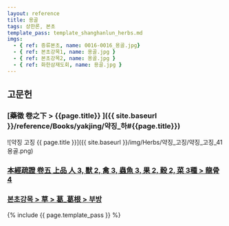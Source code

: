 ```yaml
---
layout: reference
title: 용골
tags: 상한론, 본초
template_pass: template_shanghanlun_herbs.md
imgs:
  - { ref: 증류본초, name: 0016-0016_용골.jpg}
  - { ref: 본초강목1, name: 용골.jpg }
  - { ref: 본초강목2, name: 용골.jpg }
  - { ref: 화한삼재도회, name: 용골.jpg }
---
```



## 고문헌

### [藥徵 卷之下 > {{page.title}} ]({{ site.baseurl }}/reference/Books/yakjing/약징_하#{{page.title}})

![약징 고징 {{ page.title }}]({{ site.baseurl }}/img/Herbs/약징_고징/약징_고징_41용골.png)

### [本經疏證 卷五 上品 人 3, 獸 2, 禽 3, 蟲魚 3, 果 2, 穀 2, 菜 3種 > 龍骨 4](https://mediclassics.kr/books/154/volume/5/#content_16)

### [본초강목 > 草 > 葛_葛根 > 부방]()


{% include {{ page.template_pass }} %}
